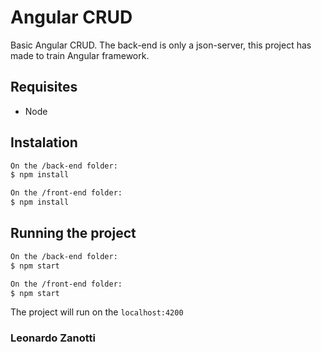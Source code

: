 # Angular CRUD
Basic Angular CRUD.
The back-end is only a json-server, this project has made to train Angular framework.

## Requisites
* Node

## Instalation
``` bash
On the /back-end folder:
$ npm install

On the /front-end folder:
$ npm install
```

## Running the project
``` bash
On the /back-end folder:
$ npm start

On the /front-end folder:
$ npm start
```

The project will run on the  ``` localhost:4200 ```

### Leonardo Zanotti